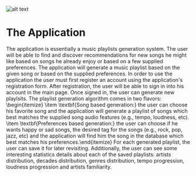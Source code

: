 ![alt text](https://i.imgur.com/UX9EP4P.png)

# The Application
The application is essentially a music playlists generation system.  The user will be able to find and discover recommendations for new songs he might like based on songs he already enjoy or based on a few supplied preferences. The application will generate a music playlist based on the given song or based on the supplied preferences. In order to use the application the user must first register an account using the application's registration form. After registration, the user will be able to sign in into his account in the main page. Once signed in, the user can generate new playlsits. The playlist generation algorithm comes in two flavors: \begin{itemize} \item \textbf{Song based generation:} the user can choose his favorite song and the application will generate a playlist of songs which best matches the supplied song audio features (e.g., tempo, loudness, etc). \item \textbf{Preferences based generation:} the user can choose if he wants happy or sad songs, the desired tag for the songs (e.g., rock, pop, jazz, etc)  and the application will find him the song in the database which best matches his preferences.\end{itemize} For each generated playlist, the user can save it for later revisiting. Additionally, the user can see some interesting statistics details about each of the saved playlists: artists distribution, decades distribution, genres distribution, tempo progression, loudness progression and artists familiarity.
